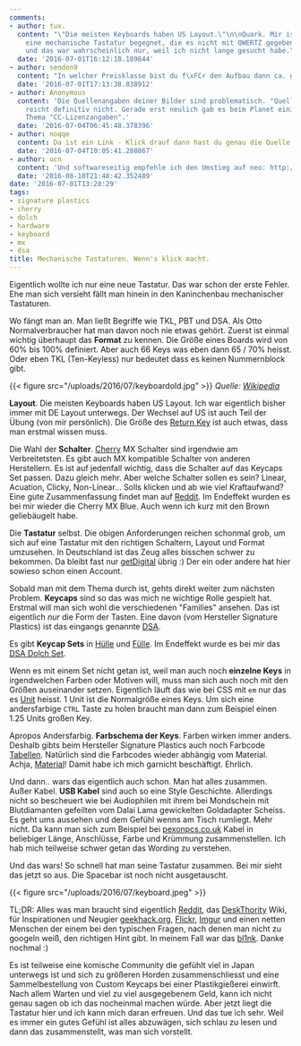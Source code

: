 ```yaml
---
comments:
- author: tux.
  content: "\"Die meisten Keyboards haben US Layout.\"\n\nQuark. Mir ist bisher nur
    eine mechanische Tastatur begegnet, die es nicht mit QWERTZ gegeben h\xE4tte,
    und das war wahrscheinlich nur, weil ich nicht lange gesucht habe."
  date: '2016-07-01T16:12:18.189844'
- author: senden9
  content: "In welcher Preisklasse bist du f\xFCr den Aufbau dann ca. gelandet?"
  date: '2016-07-01T17:13:38.838912'
- author: Anonymous
  content: 'Die Quellenangaben deiner Bilder sind problematisch. "Quelle: Wikipedia"
    reicht definitiv nicht. Gerade erst neulich gab es beim Planet einige Posts zum
    Thema "CC-Lizenzangaben".'
  date: '2016-07-04T06:45:48.378396'
- author: noqqe
  content: Da ist ein Link - Klick drauf dann hast du genau die Quelle.
  date: '2016-07-04T10:05:41.288867'
- author: ucn
  content: 'Und softwareseitig empfehle ich den Umstieg auf neo: http://neo-layout.org/'
  date: '2016-08-10T21:48:42.352489'
date: '2016-07-01T13:28:29'
tags:
- signature plastics
- cherry
- dolch
- hardware
- keyboard
- mx
- dsa
title: Mechanische Tastaturen. Wenn's klick macht.
---
```


Eigentlich wollte ich nur eine neue Tastatur. Das war schon der erste
Fehler. Ehe man sich versieht fällt man hinein in den Kaninchenbau
mechanischer Tastaturen.

Wo fängt man an. Man ließt Begriffe wie TKL, PBT und DSA. Als Otto
Normalverbraucher hat man davon noch nie etwas gehört. Zuerst ist einmal
wichtig überhaupt das **Format** zu kennen. Die Größe eines Boards wird von
60% bis 100% definiert. Aber auch 66 Keys was eben dann 65 / 70% heisst. Oder
eben TKL (Ten-Keyless) nur bedeutet dass es keinen Nummernblock gibt.

{{< figure src="/uploads/2016/07/keyboardold.jpg" >}}
*Quelle: [Wikipedia](https://de.wikipedia.org/wiki/Olympia_Werke#/media/File:Keyboard_on_a_typewriter.jpg)*

**Layout**. Die meisten Keyboards haben US Layout. Ich war eigentlich
bisher immer mit DE Layout unterwegs. Der Wechsel auf US ist auch Teil der
Übung (von mir persönlich).
Die Größe des [Return Key](https://deskthority.net/wiki/Return_key) ist
auch etwas, dass man erstmal wissen muss.

Die Wahl der **Schalter**. [Cherry](https://www.cherry.de) MX Schalter sind
irgendwie am Verbreitetsten. Es gibt auch MX kompatible Schalter von
anderen Herstellern. Es ist auf jedenfall wichtig, dass die Schalter auf
das Keycaps Set passen. Dazu gleich mehr. Aber welche Schalter sollen es
sein? Linear, Acuation, Clicky, Non-Linear... Solls klicken und ab wie viel
Kraftaufwand? Eine gute Zusammenfassung findet man auf
[Reddit](https://www.reddit.com/r/pcmasterrace/comments/4feg0j/cherry_mechanical_keyboard_switch_guide/).
Im Endeffekt wurden es bei mir wieder die Cherry MX Blue. Auch wenn ich
kurz mit den Brown geliebäugelt habe.

Die **Tastatur** selbst. Die obigen Anforderungen reichen schonmal grob, um
sich auf eine Tastatur mit den richtigen Schaltern, Layout und Format
umzusehen. In Deutschland ist das Zeug alles bisschen schwer zu bekommen.
Da bleibt fast nur [getDigital](https://getdigital.de) übrig :) Der ein
oder andere hat hier sowieso schon einen Account.

Sobald man mit dem Thema durch ist, gehts direkt weiter zum nächsten Problem.
**Keycaps** sind so das was mich ne wichtige Rolle gespielt hat. Erstmal will
man sich wohl die verschiedenen "Families" ansehen. Das ist eigentlich *nur*
die Form der Tasten. Eine davon (vom Hersteller Signature Plastics) ist das
eingangs genannte
[DSA](https://deskthority.net/wiki/Signature_Plastics_DSA_family).

Es gibt **Keycap Sets** in [Hülle](http://pimpmykeyboard.com) und
[Fülle](https://www.mechanicalkeyboards.com/shop/index.php?l=product_list&c=40).
Im Endeffekt wurde es bei mir das [DSA Dolch Set](http://pimpmykeyboard.com/dsa-dolch-keycap-set/).

Wenn es mit einem Set nicht getan ist, weil man auch noch **einzelne Keys** in
irgendwelchen Farben oder Motiven will, muss man sich auch noch mit den
Größen auseinander setzen. Eigentlich läuft das wie bei CSS mit `em` nur
das es [Unit](https://deskthority.net/wiki/Unit) heisst. 1 Unit ist die
Normalgröße eines Keys. Um sich eine andersfarbige `CTRL` Taste zu holen
braucht man dann zum Beispiel einen 1.25 Units großen Key.

Apropos Andersfarbig. **Farbschema der Keys**. Farben wirken immer anders.
Deshalb gibts beim Hersteller Signature Plastics auch noch Farbcode
[Tabellen](https://deskthority.net/wiki/Signature_Plastics_PBT_colours).
Natürlich sind die Farbcodes wieder abhängig vom Material. Achja,
[Material](https://deskthority.net/wiki/Keycap_construction)! Damit habe ich
mich garnicht beschäftigt. Ehrlich.

Und dann.. wars das eigentlich auch schon. Man hat alles zusammen. Außer Kabel.
**USB Kabel** sind auch so eine Style Geschichte. Allerdings nicht so bescheuert
wie bei Audiophilen mit ihrem bei Mondschein mit Blutdiamanten gefeilten vom
Dalai Lama gewickelten Goldadapter Scheiss. Es geht ums aussehen und dem Gefühl
wenns am Tisch rumliegt. Mehr nicht. Da kann man sich zum Beispiel bei
[pexonpcs.co.uk](http://pexonpcs.co.uk) Kabel in beliebiger Länge, Anschlüsse,
Farbe und Krümmung zusammenstellen. Ich hab mich teilweise schwer getan das
Wording zu verstehen.

Und das wars! So schnell hat man seine Tastatur zusammen. Bei mir sieht das jetzt so aus.
Die Spacebar ist noch nicht ausgetauscht.

{{< figure src="/uploads/2016/07/keyboard.jpeg" >}}

TL;DR: Alles was man braucht sind eigentlich
[Reddit](https://www.reddit.com/r/MechanicalKeyboards/), das
[DeskThority](https://deskthority.net/wiki/Main_Page) Wiki, für Inspirationen
und Neugier [geekhack.org](https://geekhack.org),
[Flickr](https://www.flickr.com/photos/wasdkeyboards),
[Imgur](http://imgur.com/t/mechanicalkeyboard) und einen netten Menschen der
einem bei den typischen Fragen, nach denen man nicht zu googeln weiß, den
richtigen Hint gibt. In meinem Fall war das [bl1nk](https://twitter.com/bl1nk).
Danke nochmal :)

Es ist teilweise eine komische Community die gefühlt viel in Japan unterwegs
ist und sich zu größeren Horden zusammenschliesst und eine Sammelbestellung von
Custom Keycaps bei einer Plastikgießerei einwirft. Nach allem Warten und viel
zu viel ausgegebenem Geld, kann ich nicht genau sagen ob ich das nocheinmal
machen würde. Aber jetzt liegt die Tastatur hier und ich kann mich daran
erfreuen. Und das tue ich sehr. Weil es immer ein gutes Gefühl ist alles
abzuwägen, sich schlau zu lesen und dann das zusammenstellt, was man sich
vorstellt.
